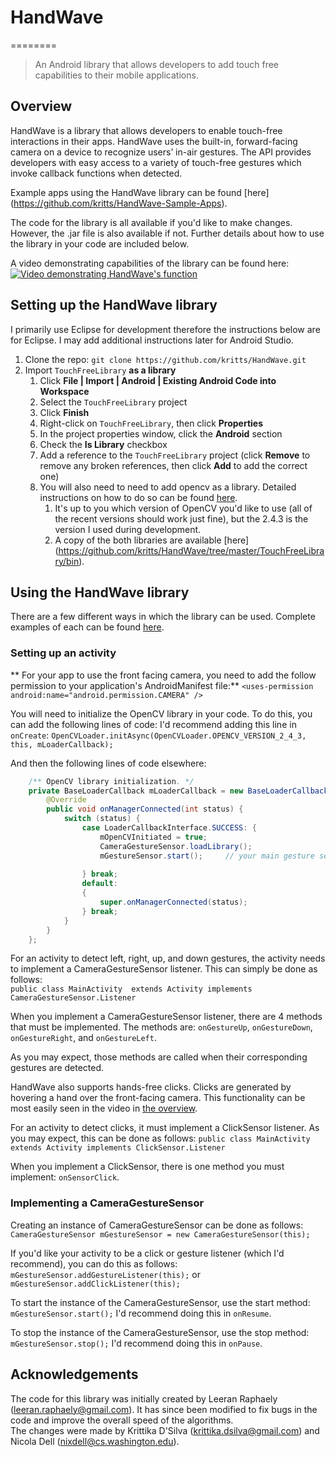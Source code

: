 # HandWave
========
> An Android library that allows developers to add touch free capabilities to their mobile applications.

## Overview 
HandWave is a library that allows developers to enable touch-free interactions in their apps. 
HandWave uses the built-in, forward-facing camera on a device to recognize users’ in-air gestures. The API provides developers with easy access to a variety of touch-free gestures which invoke callback functions when detected. 

Example apps using the HandWave library can be found [here] (https://github.com/kritts/HandWave-Sample-Apps).

The code for the library is all available if you'd like to make changes. However, the .jar file is also available if not. Further details about how to use the library in your code are included below. 

A video demonstrating capabilities of the library can be found here:
[![Video demonstrating HandWave's function](http://img.youtube.com/vi/ws8UipMmJLE/0.jpg)](http://youtu.be/ws8UipMmJLE)


## Setting up the HandWave library 
I primarily use Eclipse for development therefore the instructions below are for Eclipse.
I may add additional instructions later for Android Studio.

1. Clone the repo: `git clone https://github.com/kritts/HandWave.git`
1. Import `TouchFreeLibrary` **as a library**
    1. Click **File | Import | Android | Existing Android Code into Workspace**
    1. Select the `TouchFreeLibrary` project
    1. Click **Finish**
    1. Right-click on `TouchFreeLibrary`, then click **Properties**
    1. In the project properties window, click the **Android** section
    1. Check the **Is Library** checkbox
    1. Add a reference to the `TouchFreeLibrary` project (click **Remove** to remove any broken references, then click **Add** to add the correct one)
	1. You will also need to need to add opencv as a library. Detailed instructions on how to do so can be found [here](https://github.com/Itseez/opencv/blob/master/doc/tutorials/introduction/java_eclipse/java_eclipse.rst).
		1. It's up to you which version of OpenCV you'd like to use (all of the recent versions should work just fine), but the 2.4.3 is the version I used during development. 
		1. A copy of the both libraries are available [here] (https://github.com/kritts/HandWave/tree/master/TouchFreeLibrary/bin).


## Using the HandWave library 
There are a few different ways in which the library can be used. 
Complete examples of each can be found [here](https://github.com/kritts/HandWave-Sample-Apps).

### Setting up an activity
** For your app to use the front facing camera, you need to add the follow permission to your application's AndroidManifest file:** 
`<uses-permission android:name="android.permission.CAMERA" />`  

You will need to initialize the OpenCV library in your code. To do this, you can add the following lines of code:
I'd recommend adding this line in `onCreate`: 
`OpenCVLoader.initAsync(OpenCVLoader.OPENCV_VERSION_2_4_3, this, mLoaderCallback);`

And then the following lines of code elsewhere:

```java
	/** OpenCV library initialization. */
	private BaseLoaderCallback mLoaderCallback = new BaseLoaderCallback(this) {
		@Override
		public void onManagerConnected(int status) {
			switch (status) {
				case LoaderCallbackInterface.SUCCESS: { 
					mOpenCVInitiated = true; 
					CameraGestureSensor.loadLibrary(); 
					mGestureSensor.start(); 	// your main gesture sensor object 
					 
				} break;
				default:
				{
					super.onManagerConnected(status);
				} break;
			}  
		}
	}; 
```

For an activity to detect left, right, up, and down gestures, the activity needs to implement a CameraGestureSensor listener.
This can simply be done as follows:  
`public class MainActivity  extends Activity implements CameraGestureSensor.Listener`

When you implement a CameraGestureSensor listener, there are 4 methods that must be implemented.
The methods are: `onGestureUp`, `onGestureDown`, `onGestureRight`, and `onGestureLeft`. 

As you may expect, those methods are called when their corresponding gestures are detected.

HandWave also supports hands-free clicks. Clicks are generated by hovering a hand over the front-facing camera. 
This functionality can be most easily seen in the video in [the overview](#Overview).

For an activity to detect clicks, it must implement a ClickSensor listener. 
As you may expect, this can be done as follows: 
`public class MainActivity  extends Activity implements ClickSensor.Listener`

When you implement a ClickSensor, there is one method you must implement: `onSensorClick`. 

### Implementing a CameraGestureSensor

Creating an instance of CameraGestureSensor can be done as follows:
`CameraGestureSensor mGestureSensor = new CameraGestureSensor(this);`

If you'd like your activity to be a click or gesture listener (which I'd recommend), you can do this as follows:
`mGestureSensor.addGestureListener(this);` or `mGestureSensor.addClickListener(this);`

To start the instance of the CameraGestureSensor, use the start method: `mGestureSensor.start();` 
I'd recommend doing this in `onResume`.

To stop the instance of the CameraGestureSensor, use the stop method: `mGestureSensor.stop();` 
I'd recommend doing this in `onPause`.


## Acknowledgements
The code for this library was initially created by Leeran Raphaely (leeran.raphaely@gmail.com). 
It has since been modified to fix bugs in the code and improve the overall speed of the algorithms.  
The changes were made by Krittika D'Silva (krittika.dsilva@gmail.com) and Nicola Dell (nixdell@cs.washington.edu).


